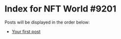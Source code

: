# Index for NFT World #9201
Posts will be displayed in the order below:

- [Your first post](./001-first.md)


